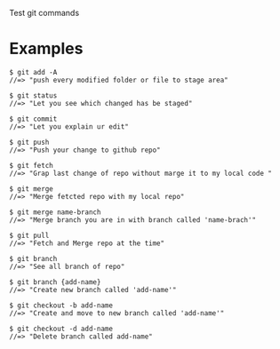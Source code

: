 Test git commands

# Examples

```
$ git add -A
//=> "push every modified folder or file to stage area"
```

``` 
$ git status
//=> "Let you see which changed has be staged"
```

```
$ git commit
//=> "Let you explain ur edit"
```

```
$ git push
//=> "Push your change to github repo"
```

```
$ git fetch 
//=> "Grap last change of repo without marge it to my local code "
```

```
$ git merge 
//=> "Merge fetcted repo with my local repo"
```
```
$ git merge name-branch
//=> "Merge branch you are in with branch called 'name-brach'"
```

```
$ git pull 
//=> "Fetch and Merge repo at the time"
```
```
$ git branch
//=> "See all branch of repo"
```

```
$ git branch {add-name}
//=> "Create new branch called 'add-name'"
```
```
$ git checkout -b add-name
//=> "Create and move to new branch called 'add-name'"
```

```
$ git checkout -d add-name
//=> "Delete branch called add-name"
```
